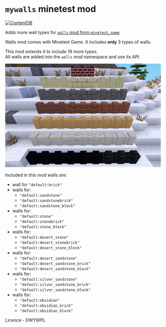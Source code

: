 # `mywalls` minetest mod

[![ContentDB](https://content.minetest.net/packages/Don/mywalls/shields/downloads/)](https://content.minetest.net/packages/Don/mywalls/)

Adds more wall types for [`walls` mod from `minetest_game`](https://github.com/minetest/minetest_game/tree/master/mods/walls).

Walls mod comes with Minetest Game. It includes **only** 3 types of walls.

This mod extends it to include 19 more types.  
All walls are added into the `walls` mod namespace and use its API.

![walls](screenshot.png)

Included in this mod walls are:
 - wall for `"default:brick"`
 - walls for:
   - `"default:sandstone"`
   - `"default:sandstonebrick"`
   - `"default:sandstone_block"`
 - walls for:
   - `"default:stone"`
   - `"default:stonebrick"`
   - `"default:stone_block"`
 - walls for:
   - `"default:desert_stone"`
   - `"default:desert_stonebrick"`
   - `"default:desert_stone_block"`
 - walls for:
   - `"default:desert_sandstone"`
   - `"default:desert_sandstone_brick"`
   - `"default:desert_sandstone_block"`
 - walls for:
   - `"default:silver_sandstone"`
   - `"default:silver_sandstone_brick"`
   - `"default:silver_sandstone_block"`
 - walls for:
   - `"default:obsidian"`
   - `"default:obsidian_brick"`
   - `"default:obsidian_block"`

Licence - DWYWPL
